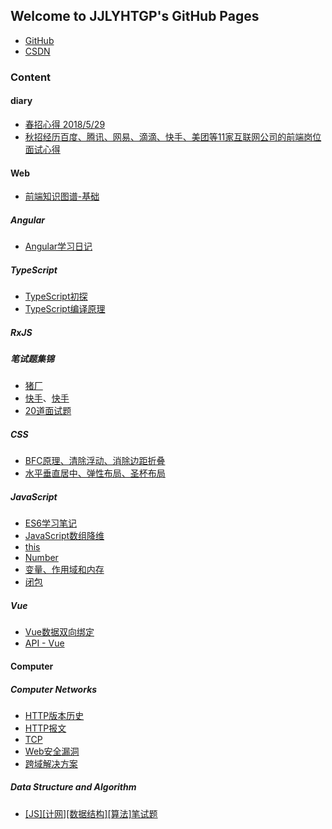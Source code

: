 ## Welcome to JJLYHTGP's GitHub Pages

- [GitHub](https://github.com/JJLYHTGP/JJLYHTGP.github.io)
- [CSDN](https://me.csdn.net/qq_33291740)

### Content
#### diary

- [春招心得 2018/5/29](https://github.com/JJLYHTGP/JJLYHTGP.github.io/blob/master/diary/2018.2-2018.5%E6%98%A5%E6%8B%9B%E5%BF%83%E5%BE%97.md)
- [秋招经历百度、腾讯、网易、滴滴、快手、美团等11家互联网公司的前端岗位面试心得](https://github.com/JJLYHTGP/JJLYHTGP.github.io/blob/master/diary/%E7%A7%8B%E6%8B%9B%E7%BB%8F%E5%8E%86%E7%99%BE%E5%BA%A6%E3%80%81%E8%85%BE%E8%AE%AF%E3%80%81%E7%BD%91%E6%98%93%E3%80%81%E6%BB%B4%E6%BB%B4%E3%80%81%E5%BF%AB%E6%89%8B%E3%80%81%E7%BE%8E%E5%9B%A2%E7%AD%8911%E5%AE%B6%E4%BA%92%E8%81%94%E7%BD%91%E5%85%AC%E5%8F%B8%E7%9A%84%E5%89%8D%E7%AB%AF%E5%B2%97%E4%BD%8D%E9%9D%A2%E8%AF%95%E5%BF%83%E5%BE%97.md)

#### Web

- [前端知识图谱-基础](https://github.com/JJLYHTGP/JJLYHTGP.github.io/blob/master/Web/%E5%89%8D%E7%AB%AF%E7%9F%A5%E8%AF%86%E5%9B%BE%E8%B0%B1-%E5%9F%BA%E7%A1%80.md)

##### Angular
- [Angular学习日记](https://github.com/JJLYHTGP/JJLYHTGP.github.io/blob/master/Web/Angular/angular.md)

##### TypeScript
- [TypeScript初探]()
- [TypeScript编译原理]()

##### RxJS

##### 笔试题集锦

- [猪厂](https://github.com/JJLYHTGP/JJLYHTGP.github.io/blob/master/Web/181016.md)
- [快手](https://github.com/JJLYHTGP/JJLYHTGP.github.io/blob/master/Web/181025.md)、[快手](https://github.com/JJLYHTGP/JJLYHTGP.github.io/blob/master/Web/181029.md)
- [20道面试题](https://github.com/JJLYHTGP/JJLYHTGP.github.io/blob/master/Web/20%E9%81%93%E9%9D%A2%E8%AF%95%E9%A2%98.md)



##### CSS

- [BFC原理、清除浮动、消除边距折叠](https://github.com/JJLYHTGP/JJLYHTGP.github.io/blob/master/Web/CSS/BFC%E5%8E%9F%E7%90%86%E3%80%81%E6%B8%85%E9%99%A4%E6%B5%AE%E5%8A%A8%E3%80%81%E6%B6%88%E9%99%A4%E8%BE%B9%E8%B7%9D%E6%8A%98%E5%8F%A0.md)
- [水平垂直居中、弹性布局、圣杯布局](https://github.com/JJLYHTGP/JJLYHTGP.github.io/blob/master/Web/CSS/%E6%B0%B4%E5%B9%B3%E5%9E%82%E7%9B%B4%E5%B1%85%E4%B8%AD%E3%80%81%E5%BC%B9%E6%80%A7%E5%B8%83%E5%B1%80%E3%80%81%E5%9C%A3%E6%9D%AF%E5%B8%83%E5%B1%80.md)

##### JavaScript

- [ES6学习笔记](https://github.com/JJLYHTGP/JJLYHTGP.github.io/tree/master/Web/JavaScript/ES6%E5%AD%A6%E4%B9%A0%E7%AC%94%E8%AE%B0)
- [JavaScript数组降维](https://github.com/JJLYHTGP/JJLYHTGP.github.io/blob/master/Web/JavaScript/%5BArray%5D%E6%95%B0%E7%BB%84%E9%99%8D%E7%BB%B4.md)
- [this](https://github.com/JJLYHTGP/JJLYHTGP.github.io/blob/master/Web/JavaScript/%5BFunction%5Dthis.md)
- [Number](https://github.com/JJLYHTGP/JJLYHTGP.github.io/blob/master/Web/JavaScript/%5BNumber%5D.md)
- [变量、作用域和内存](https://github.com/JJLYHTGP/JJLYHTGP.github.io/blob/master/Web/JavaScript/%E5%8F%98%E9%87%8F%E3%80%81%E4%BD%9C%E7%94%A8%E5%9F%9F%E5%92%8C%E5%86%85%E5%AD%98%E9%97%AE%E9%A2%98.md)
- [闭包](https://github.com/JJLYHTGP/JJLYHTGP.github.io/blob/master/Web/JavaScript/%E9%97%AD%E5%8C%85.md)

##### Vue

- [Vue数据双向绑定](https://github.com/JJLYHTGP/JJLYHTGP.github.io/blob/master/Web/Vue/%5BVue%5D%E6%95%B0%E6%8D%AE%E5%8F%8C%E5%90%91%E7%BB%91%E5%AE%9A.md)
- [API - Vue](https://github.com/JJLYHTGP/JJLYHTGP.github.io/blob/master/Web/Vue/%5BVue%5DAPI.md)

#### Computer

##### Computer Networks

- [HTTP版本历史](https://github.com/JJLYHTGP/JJLYHTGP.github.io/blob/master/Computer/Computer%20Networks/HTTP/HTTP%E7%89%88%E6%9C%AC%E5%8E%86%E5%8F%B2.md)
- [HTTP报文](https://github.com/JJLYHTGP/JJLYHTGP.github.io/blob/master/Computer/Computer%20Networks/HTTP/HTTP%E6%8A%A5%E6%96%87.md)
- [TCP](https://github.com/JJLYHTGP/JJLYHTGP.github.io/blob/master/Computer/Computer%20Networks/TCP/TCP.md)
- [Web安全漏洞](https://github.com/JJLYHTGP/JJLYHTGP.github.io/blob/master/Computer/Computer%20Networks/Web%E5%AE%89%E5%85%A8%E6%BC%8F%E6%B4%9E.md)
- [跨域解决方案](https://github.com/JJLYHTGP/JJLYHTGP.github.io/blob/master/Computer/Computer%20Networks/%E8%B7%A8%E5%9F%9F%E8%A7%A3%E5%86%B3%E6%96%B9%E6%A1%88.md)

##### Data Structure and Algorithm

- [[JS][计网][数据结构][算法]笔试题](https://github.com/JJLYHTGP/JJLYHTGP.github.io/blob/master/Computer/Data%20Structure%20and%20Algorithm/%5BJS%5D%5B%E8%AE%A1%E7%BD%91%5D%5B%E6%95%B0%E6%8D%AE%E7%BB%93%E6%9E%84%5D%5B%E7%AE%97%E6%B3%95%5D%E7%AC%94%E8%AF%95%E9%A2%98.md)


